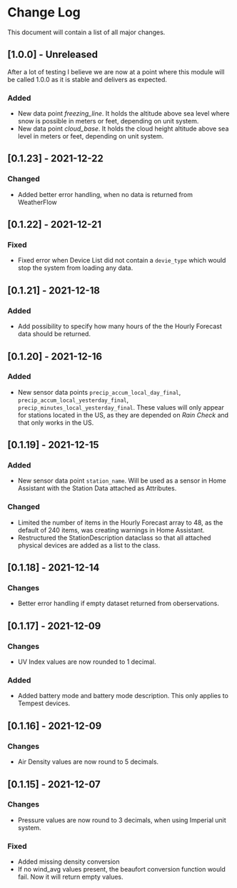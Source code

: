 # Change Log

This document will contain a list of all major changes.

## [1.0.0] - Unreleased

After a lot of testing I believe we are now at a point where this module will be called 1.0.0 as it is stable and delivers as expected.

### Added

- New data point *freezing_line*. It holds the altitude above sea level where snow is possible in meters or feet, depending on unit system.
- New data point *cloud_base*. It holds the cloud height altitude above sea level in meters or feet, depending on unit system.

## [0.1.23] - 2021-12-22

### Changed

- Added better error handling, when no data is returned from WeatherFlow

## [0.1.22] - 2021-12-21

### Fixed

- Fixed error when Device List did not contain a `devie_type` which would stop the system from loading any data.


## [0.1.21] - 2021-12-18

### Added

- Add possibility to specify how many hours of the the Hourly Forecast data should be returned.


## [0.1.20] - 2021-12-16

### Added

- New sensor data points `precip_accum_local_day_final`, `precip_accum_local_yesterday_final`, `precip_minutes_local_yesterday_final`. These values will only appear for stations located in the US, as they are depended on *Rain Check* and that only works in the US.


## [0.1.19] - 2021-12-15

### Added

- New sensor data point `station_name`. Will be used as a sensor in Home Assistant with the Station Data attached as Attributes.

### Changed

- Limited the number of items in the Hourly Forecast array to 48, as the default of 240 items, was creating warnings in Home Assistant.
- Restructured the StationDescription dataclass so that all attached physical devices are added as a list to the class.

## [0.1.18] - 2021-12-14

### Changes

- Better error handling if empty dataset returned from oberservations.


## [0.1.17] - 2021-12-09

### Changes

- UV Index values are now rounded to 1 decimal.

### Added

- Added battery mode and battery mode description. This only applies to Tempest devices.

## [0.1.16] - 2021-12-09

### Changes

- Air Density values are now round to 5 decimals.


## [0.1.15] - 2021-12-07

### Changes

- Pressure values are now round to 3 decimals, when using Imperial unit system.

### Fixed

- Added missing density conversion
- If no wind_avg values present, the beaufort conversion function would fail. Now it will return empty values.

